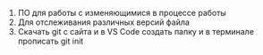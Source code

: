 1. ПО для работы с изменяющимися в процессе работы
2. Для отслеживания различных версий файла
3. Скачать git с сайта и в VS Code создать папку и в терминале прописать git init